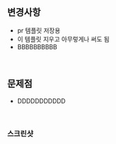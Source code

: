 ## 변경사항
- pr 템플릿 저장용
- 이 템플릿 지우고 아무렇게나 써도 됨
- BBBBBBBBBB

<br>

## 문제점
- DDDDDDDDDDD

<br>

### 스크린샷
